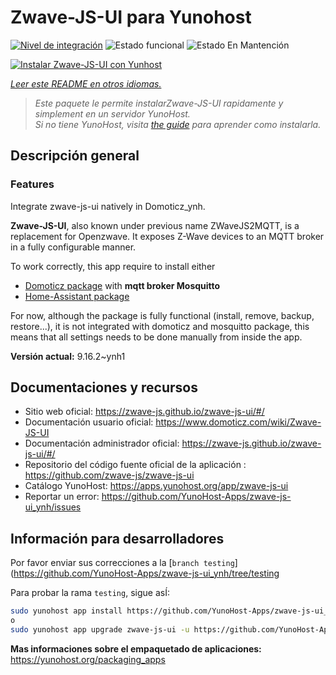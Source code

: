 <!--
Este archivo README esta generado automaticamente<https://github.com/YunoHost/apps/tree/master/tools/readme_generator>
No se debe editar a mano.
-->

# Zwave-JS-UI para Yunohost

[![Nivel de integración](https://dash.yunohost.org/integration/zwave-js-ui.svg)](https://ci-apps.yunohost.org/ci/apps/zwave-js-ui/) ![Estado funcional](https://ci-apps.yunohost.org/ci/badges/zwave-js-ui.status.svg) ![Estado En Mantención](https://ci-apps.yunohost.org/ci/badges/zwave-js-ui.maintain.svg)

[![Instalar Zwave-JS-UI con Yunhost](https://install-app.yunohost.org/install-with-yunohost.svg)](https://install-app.yunohost.org/?app=zwave-js-ui)

*[Leer este README en otros idiomas.](./ALL_README.md)*

> *Este paquete le permite instalarZwave-JS-UI rapidamente y simplement en un servidor YunoHost.*  
> *Si no tiene YunoHost, visita [the guide](https://yunohost.org/install) para aprender como instalarla.*

## Descripción general


### Features

Integrate zwave-js-ui natively in Domoticz_ynh.

**Zwave-JS-UI**, also known under previous name ZWaveJS2MQTT, is a replacement for Openzwave. It exposes Z-Wave devices to an MQTT broker in a fully configurable manner.

To work correctly, this app require to install either
- [Domoticz package](https://github.com/YunoHost-Apps/domoticz_ynh) with **mqtt broker Mosquitto**
- [Home-Assistant package](https://github.com/YunoHost-Apps/homeassistant_ynh)


For now, although the package is fully functional (install, remove, backup, restore...), it is not integrated with domoticz and mosquitto package, this means that all settings needs to be done manually from inside the app.



**Versión actual:** 9.16.2~ynh1
## Documentaciones y recursos

- Sitio web oficial: <https://zwave-js.github.io/zwave-js-ui/#/>
- Documentación usuario oficial: <https://www.domoticz.com/wiki/Zwave-JS-UI>
- Documentación administrador oficial: <https://zwave-js.github.io/zwave-js-ui/#/>
- Repositorio del código fuente oficial de la aplicación : <https://github.com/zwave-js/zwave-js-ui>
- Catálogo YunoHost: <https://apps.yunohost.org/app/zwave-js-ui>
- Reportar un error: <https://github.com/YunoHost-Apps/zwave-js-ui_ynh/issues>

## Información para desarrolladores

Por favor enviar sus correcciones a la [`branch testing`](https://github.com/YunoHost-Apps/zwave-js-ui_ynh/tree/testing

Para probar la rama `testing`, sigue asÍ:

```bash
sudo yunohost app install https://github.com/YunoHost-Apps/zwave-js-ui_ynh/tree/testing --debug
o
sudo yunohost app upgrade zwave-js-ui -u https://github.com/YunoHost-Apps/zwave-js-ui_ynh/tree/testing --debug
```

**Mas informaciones sobre el empaquetado de aplicaciones:** <https://yunohost.org/packaging_apps>
